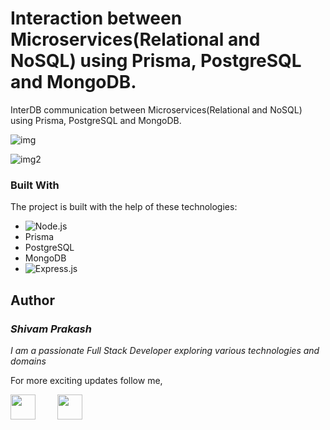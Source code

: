 # Interaction between Microservices(Relational and NoSQL) using Prisma, PostgreSQL and MongoDB.

InterDB communication between Microservices(Relational and NoSQL) using Prisma, PostgreSQL and MongoDB.



![img](https://github.com/shivam12prakash/microservices-interdb-nodejs/assets/65006707/9da8a089-4b9f-4937-96c0-91c9a84daf42)

![img2](https://github.com/shivam12prakash/microservices-interdb-nodejs/assets/65006707/7e205dd8-3494-4853-a359-ed56ae1e2146)


### Built With

The project is built with the help of these technologies:

* ![Node.js]
* Prisma
* PostgreSQL
* MongoDB
* ![Express.js]



## Author

### *Shivam Prakash*
*I am a passionate Full Stack Developer exploring various technologies and domains*  

For more exciting updates follow me,

<a href="https://www.linkedin.com/in/shivam-prakash-2b3614193/" target="_blank"><img src="https://github.com/yuvraj24/LiveSmashBar/blob/master/images/linkedin.png" width="40" height="40"></a>&nbsp;&nbsp;&nbsp;&nbsp;&nbsp;&nbsp;&nbsp;&nbsp;&nbsp;<a href="https://github.com/shivam12prakash" target="_blank"><img src="https://github.com/yuvraj24/LiveSmashBar/blob/master/images/github.png" height="40"></a>&nbsp;&nbsp;&nbsp;&nbsp;&nbsp;&nbsp;&nbsp;&nbsp;&nbsp;



<!-- MARKDOWN LINKS & IMAGES -->
[Node.js]: 	https://img.shields.io/badge/Node.js-43853D?style=for-the-badge&logo=node.js&logoColor=white
[Node-url]: https://reactjs.org/
[Express.js]: https://img.shields.io/badge/Express.js-404D59?style=for-the-badge
[Express-url]: https://reactjs.org/


<!-- MARKDOWN LINKS & IMAGES -->
[Node.js]: 	https://img.shields.io/badge/Node.js-43853D?style=for-the-badge&logo=node.js&logoColor=white
[Node-url]: https://reactjs.org/
[Express.js]: https://img.shields.io/badge/Express.js-404D59?style=for-the-badge
[Express-url]: https://reactjs.org/
